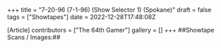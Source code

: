 +++
title = "7-20-96 (7-1-96) (Show Selector 1) (Spokane)"
draft = false
tags = ["Showtapes"]
date = 2022-12-28T17:48:08Z

[Article]
contributors = ["The 64th Gamer"]
gallery = []
+++
##Showtape Scans / Images:##

